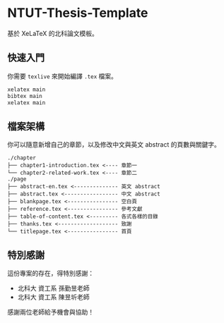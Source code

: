 # NTUT-Thesis-Template

基於 XeLaTeX 的北科論文模板。

## 快速入門

你需要 `texlive` 來開始編譯 `.tex` 檔案。

```bash
xelatex main
bibtex main
xelatex main
```

## 檔案架構

你可以隨意新增自己的章節，以及修改中文與英文 abstract 的頁數與關鍵字。

```
./chapter
├── chapter1-introduction.tex <---- 章節一
└── chapter2-related-work.tex <---- 章節二
./page
├── abstract-en.tex <-------------- 英文 abstract
├── abstract.tex <----------------- 中文 abstract
├── blankpage.tex <---------------- 空白頁
├── reference.tex <---------------- 參考文獻
├── table-of-content.tex <--------- 各式各樣的目錄
├── thanks.tex <------------------- 致謝
└── titlepage.tex <---------------- 首頁
```

## 特別感謝

這份專案的存在，得特別感謝：

- 北科大 資工系 孫勤昱老師
- 北科大 資工系 陳昱圻老師

感謝兩位老師給予機會與協助！